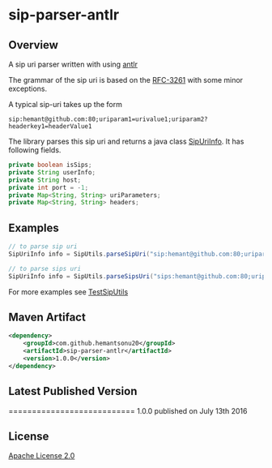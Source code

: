 # sip-parser-antlr

## Overview
A sip uri parser written with using [antlr](http://www.antlr.org/)

The grammar of the sip uri is based on the [RFC-3261](https://www.ietf.org/rfc/rfc3261.txt) with some minor exceptions.

A typical sip-uri takes up the form
```
sip:hemant@github.com:80;uriparam1=urivalue1;uriparam2?headerkey1=headerValue1
```

The library parses this sip uri and returns a java class [SipUriInfo](src/main/java/com/github/sip/SipUriInfo.java).
It has following fields.

```java
private boolean isSips;
private String userInfo;
private String host;
private int port = -1;
private Map<String, String> uriParameters;
private Map<String, String> headers;
```

## Examples
```java
// to parse sip uri
SipUriInfo info = SipUtils.parseSipUri("sip:hemant@github.com:80;uriparam1=urivalue1;uriparam2?headerkey1=headerValue1");

// to parse sips uri
SipUriInfo info = SipUtils.parseSipsUri("sips:hemant@github.com:80;uriparam1=urivalue1;uriparam2?headerkey1=headerValue1");
```
For more examples see [TestSipUtils](src/test/java/com/github/sip/TestSipUtils.java)

## Maven Artifact
```xml
<dependency>
    <groupId>com.github.hemantsonu20</groupId>
    <artifactId>sip-parser-antlr</artifactId>
    <version>1.0.0</version>
</dependency>
```

## Latest Published Version
===========================
1.0.0 published on July 13th 2016

## License
[Apache License 2.0](http://www.apache.org/licenses/LICENSE-2.0)
